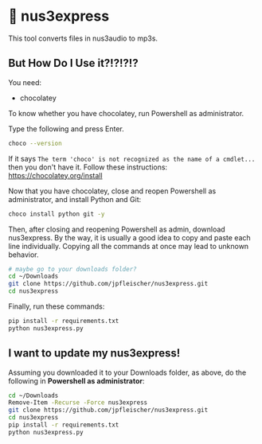 # 🍫 nus3express

This tool converts files in nus3audio to mp3s.

## But How Do I Use it?!?!?!?

You need: 
* chocolatey

To know whether you have chocolatey, run Powershell as administrator.

Type the following and press Enter.

```bash
choco --version
```

If it says `The term 'choco' is not recognized as the name of a cmdlet...`
then you don't have it. Follow these instructions: https://chocolatey.org/install

Now that you have chocolatey, close and reopen Powershell as administrator,
and install Python and Git:

```bash
choco install python git -y
```

Then, after closing and reopening Powershell as admin, download nus3express.
By the way, it is usually a good idea to copy and paste each line individually.
Copying all the commands at once may lead to unknown behavior.

```bash
# maybe go to your downloads folder?
cd ~/Downloads
git clone https://github.com/jpfleischer/nus3express.git
cd nus3express 
```

Finally, run these commands:

```bash
pip install -r requirements.txt
python nus3express.py
```

## I want to update my nus3express!

Assuming you downloaded it to your Downloads folder, as above, do the
following in **Powershell as administrator**:

```bash
cd ~/Downloads
Remove-Item -Recurse -Force nus3express
git clone https://github.com/jpfleischer/nus3express.git
cd nus3express 
pip install -r requirements.txt
python nus3express.py
```